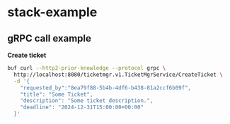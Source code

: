 # stack-example

## gRPC call example

**Create ticket**

```zsh
buf curl --http2-prior-knowledge --protocol grpc \
  http://localhost:8080/ticketmgr.v1.TicketMgrService/CreateTicket \
  -d '{
    "requested_by":"8ea79f88-5b4b-4df6-b438-81a2ccf6b09f",
    "title": "Some Ticket",
    "description": "Some ticket description.",
    "deadline": "2024-12-31T15:00:00+00:00"
  }'
```
